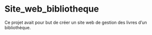 # Site_web_bibliotheque
Ce projet avait pour but de créer un site web de gestion des livres d’un bibliothèque.
